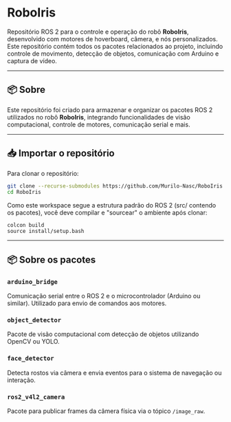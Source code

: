 # RoboIris

Repositório ROS 2 para o controle e operação do robô **RoboIris**, desenvolvido com motores de hoverboard, câmera, e nós personalizados. Este repositório contém todos os pacotes relacionados ao projeto, incluindo controle de movimento, detecção de objetos, comunicação com Arduino e captura de vídeo.

---

## 📦 Sobre

Este repositório foi criado para armazenar e organizar os pacotes ROS 2 utilizados no robô **RoboIris**, integrando funcionalidades de visão computacional, controle de motores, comunicação serial e mais.

---

## 📥 Importar o repositório

Para clonar o repositório:

```bash
git clone --recurse-submodules https://github.com/Murilo-Nasc/RoboIris.git
cd RoboIris
```

Como este workspace segue a estrutura padrão do ROS 2 (src/ contendo os pacotes), você deve compilar e "sourcear" o ambiente após clonar:

```source /opt/ros/humble/setup.bash
colcon build
source install/setup.bash
```

---

## 📦 Sobre os pacotes

### `arduino_bridge`
Comunicação serial entre o ROS 2 e o microcontrolador (Arduino ou similar). Utilizado para envio de comandos aos motores.

### `object_detector`
Pacote de visão computacional com detecção de objetos utilizando OpenCV ou YOLO.

### `face_detector`
Detecta rostos via câmera e envia eventos para o sistema de navegação ou interação.

### `ros2_v4l2_camera`
Pacote para publicar frames da câmera física via o tópico `/image_raw`.
